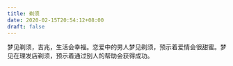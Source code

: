 ```yaml
---
title: 剃须
date: 2020-02-15T20:54:12+08:00
draft: false
---
```


梦见剃须，吉兆，生活会幸福。恋爱中的男人梦见剃须，预示着爱情会很甜蜜。梦见在理发店剃须，预示着通过别人的帮助会获得成功。